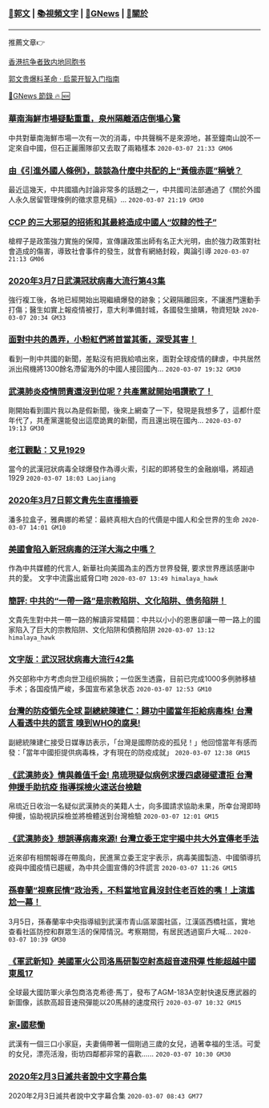 ###  [:eagle:郭文](https://github.com/ourhimalayas/txt) | [:books:視頻文字](https://github.com/ourhimalayas/txt/blob/master/content/README.md) | [:newspaper:GNews](https://github.com/ourhimalayas/txt/blob/master/content/gnews/README.md) | [:pray:關於](https://github.com/ourhimalayas/home/tree/master/about)
---

推薦文章:point_right:

[香港抗争者致内地同胞书](https://github.com/ourhimalayas/news/blob/master/2019/08/a_letter_from_the_hong_kong_people.md)

[郭文贵爆料革命 · 启蒙开智入门指南](https://github.com/ourhimalayas/txt/issues/1)

[:newspaper:GNews 節錄 :fire: :new:](https://github.com/ourhimalayas/txt/blob/master/content/gnews/README.md) 



### [華南海鮮市場疑點重重，泉州隔離酒店倒塌心驚](/content/gnews/1/README.md)

中共對華南海鮮市場一次有一次的消毒，中共聲稱不是來源地，甚至鐘南山說不一定來自中國，但石正麗團隊卻又去取了兩箱樣本  `2020-03-07 21:33 GM06`

### [由《引進外國人條例》，談談為什麼中共配的上“黃俄赤匪”稱號？](/content/gnews/2/README.md)

最近這幾天，中共國牆內討論非常多的話題之一，中共國司法部通過了《關於外國人永久居留管理條例的徵求意見稿》...  `2020-03-07 21:19 GM30`

### [CCP 的三大邪惡的招術和其最終造成中國人“奴隸的性子”](/content/gnews/3/README.md)

槍桿子是政策強力實施的保障，宣傳讓政策出師有名正大光明，由於強力政策對社會造成的傷害，導致社會事件的發生，就會有網絡封殺，輿論引導  `2020-03-07 21:13 GM06`

### [2020年3月7日武漢冠狀病毒大流行第43集](/content/gnews/4/README.md)

強行複工後，各地已經開始出現繼續爆發的跡象；父親隔離回來，不讓進門還動手打傷；醫生如實上報疫情被打，意大利準備封城，各國發生搶購，物資短缺  `2020-03-07 20:34 GM33`

### [面對中共的愚弄，小粉紅們將首當其衝，深受其害！](/content/gnews/5/README.md)

看到一則中共國的新聞，差點沒有把我給噴出來，面對全球疫情的肆虐，中共居然派出飛機將1300餘名滯留海外的中國人接回國內...  `2020-03-07 19:32 GM30`

### [武漢肺炎疫情問責還沒到位呢？共產黨就開始唱讚歌了！](/content/gnews/6/README.md)

剛開始看到圖片我以為是假新聞，後來上網查了一下，發現是我想多了，這都什麼年代了，共產黨還能發出這麼詭異的新聞，而且還出現在國內...  `2020-03-07 19:13 GM30`

### [老江觀點：又見1929](/content/gnews/7/README.md)

當今的武漢冠狀病毒全球爆發作為導火索，引起的即將發生的金融崩塌，將超過1929  `2020-03-07 18:03 Laojiang`

### [2020年3月7日郭文貴先生直播摘要](/content/gnews/8/README.md)

潘多拉盒子，雅典娜的希望：最終真相大白的代價是中國人和全世界的生命  `2020-03-07 14:01 GM10`

### [美國會陷入新冠病毒的汪洋大海之中嗎？](/content/gnews/9/README.md)

作為中共媒體的代言人, 新華社向美國為主的西方世界發聲, 要求世界應該感謝中共的愛。 文字中流露出威脅口吻  `2020-03-07 13:49 himalaya_hawk`

### [簡評: 中共的“一帶一路”是宗教陷阱、文化陷阱、债务陷阱！](/content/gnews/10/README.md)

文貴先生對中共一帶一路的解讀非常精闢：中共以小小的恩惠卻讓一帶一路上的國家陷入了巨大的宗教陷阱、文化陷阱和債務陷阱  `2020-03-07 13:12 himalaya_hawk`

### [文字版：武汉冠状病毒大流行42集](/content/gnews/11/README.md)

外交部称中方考虑向世卫组织捐款；一位医生透露，目前已完成1000多例肺移植手术；各国疫情严峻，多国宣布紧急状态  `2020-03-07 12:53 GM10`

### [台灣的防疫領先全球 副總統陳建仁：歸功中國當年拒給病毒株! 台灣人看透中共的謊言 嗅到WHO的腐臭!](/content/gnews/12/README.md)

副總統陳建仁接受日媒專訪表示，「台灣是國際防疫的孤兒！」他回憶當年有感而發：「當年中國拒提供病毒株，才有現在的防疫成就」  `2020-03-07 12:38 GM15`

### [《武漢肺炎》情與義值千金! 帛琉現疑似病例求援四處碰壁遭拒 台灣伸援手助抗疫 指導採檢火速送台檢驗](/content/gnews/13/README.md)

帛琉近日收治一名疑似武漢肺炎的美籍人士，向多國請求協助未果，所幸台灣即時伸援，協助視訊採檢並將檢體送到台灣檢驗  `2020-03-07 12:01 GM15`

### [《武漢肺炎》想誤導病毒來源! 台灣立委王定宇揭中共大外宣傳老手法](/content/gnews/14/README.md)

近來卻有相關報導在帶風向，民進黨立委王定宇表示，病毒美國製造、中國領導抗疫與中國疫情已趨緩，為中共企圖宣傳的3件謊言  `2020-03-07 11:26 GM15`

### [孫春蘭“視察民情”政治秀，不料當地官員沒封住老百姓的嘴！上演尷尬一幕！](/content/gnews/15/README.md)

3月5日，孫春蘭率中央指導組到武漢市青山區翠園社區，江漢區西橋社區，實地查看社區防控和群眾生活的保障情況。考察期間，有居民透過窗戶大喊...  `2020-03-07 10:39 GM30`

### [《軍武新知》美國軍火公司洛馬研製空射高超音速飛彈 性能超越中國東風17](/content/gnews/16/README.md)

全球最大國防軍火承包商洛克希德·馬丁，發布了AGM-183A空射快速反應武器的新圖像，該款高超音速飛彈能以20馬赫的速度飛行  `2020-03-07 10:32 GM15`

### [家•國悲慟](/content/gnews/17/README.md)

武漢有一個三口小家庭，夫妻倆帶著一個剛過三歲的女兒，過著幸福的生活。可愛的女兒，漂亮活潑，街坊四鄰都非常的喜歡......  `2020-03-07 10:30 GM30`

### [2020年2月3日滅共者說中文字幕合集](/content/gnews/18/README.md)

2020年2月3日滅共者說中文字幕合集  `2020-03-07 08:43 GM77`

